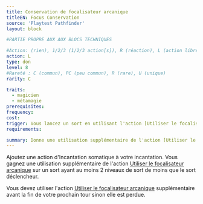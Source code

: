 ```yaml
---
title: Conservation de focalisateur arcanique
titleEN: Focus Conservation
source: 'Playtest Pathfinder'
layout: block

#PARTIE PROPRE AUX AUX BLOCS TECHNIQUES

#Action: (rien), 1/2/3 (1/2/3 action[s]), R (réaction), L (action libre)
action: L
type: don
level: 8
#Rareté : C (commun), PC (peu commun), R (rare), U (unique)
rarity: C

traits:
  - magicien
  - métamagie
prerequisites: 
frequency: 
cost: 
trigger: Vous lancez un sort en utilisant l'action [Utiliser le focalisateur arcanique](/classes/magicien.html#focalisateur-arcanique)
requirements:

summary: Donne une utilisation supplémentaire de l'action [Utiliser le focalisateur arcanique](/classes/magicien.html#focalisateur-arcanique)
---
```


Ajoutez une action d'Incantation somatique à votre incantation. Vous gagnez une utilisation supplémentaire de l'action [Utiliser le focalisateur arcanique](/classes/magicien.html#focalisateur-arcanique) sur un sort ayant au moins 2 niveaux de sort de moins que le sort déclencheur.

Vous devez utiliser l'action [Utiliser le focalisateur arcanique](/classes/magicien.html#focalisateur-arcanique) supplémentaire avant la fin de votre prochain tour sinon elle est perdue.
